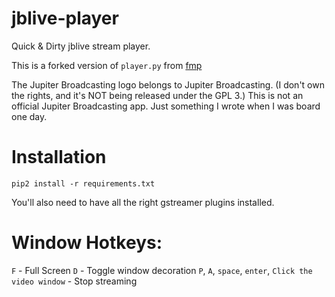 jblive-player
=============

Quick &amp; Dirty jblive stream player.

This is a forked version of `player.py` from [fmp](https://github.com/the7erm/fmp-pg)

The Jupiter Broadcasting logo belongs to Jupiter Broadcasting. (I don't own the 
rights, and it's NOT being released under the GPL 3.)  This is not an official
Jupiter Broadcasting app.  Just something I wrote when I was board one day.

# Installation
```pip2 install -r requirements.txt```

You'll also need to have all the right gstreamer plugins installed.

# Window Hotkeys:
`F` - Full Screen
`D` - Toggle window decoration
`P`, `A`, `space`, `enter`, `Click the video window` - Stop streaming
